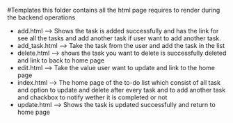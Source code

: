 #Templates
this folder contains all the html page requires to render during the backend operations

- add.html --> Shows the task is added successfully and has the link for see all the tasks and add another task if user want to add another task.
- add_task.html --> Take the task from the user and add the task in the list
- delete.html --> shows the task you want to delete is successfully deleted and link to back to home page
- edit.html --> Take the value user want to update and link to the home page
- index.html --> The home page of the to-do list which consist of all task and option to update and delete after every task and to add another task and chackbox to notify wether it is completed or not
- update.html --> Shows the task is updated successfully and return to home page
